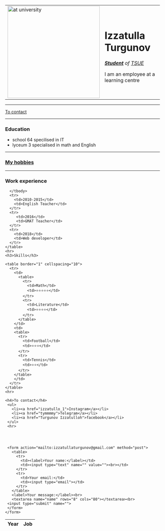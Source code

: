 
<!DOCTYPE html>
<html lang="en" dir="ltr">
  <head>
    <meta charset="utf-8">
    <title>Izzatulla Turgunov</title>
  </head>
  <body>
    <table cellspacing="20">
      <tr>
        <td><img src="https://cisoclub.ru/wp-content/uploads/anonymous.jpg" width="300" alt="at university"></td>
         <td> <h1>Izzatulla Turgunov</h1>
          <p><em><strong> <a href="https://cdn.pixabay.com/photo/2018/06/27/07/45/student-3500990_1280.jpg">Student</a></strong> of <a href="http://tsue.uz/">TSUE</a></em></p>
          <p>I am an employee at a learning centre</p></td>
      </tr>
    </table>
   <hr noshade>
   <a href="contact.html">To contact</a>
   <hr noshade size="2">
   <h3>Education</h3>
   <ul>
     <li>school 64 specilised in IT</li>
     <li>lyceum 3 specialised in math and English</li>
    </ul>
    <hr>
    <h3><a href="hobbies.html">My hobbies</a></h3>
    <hr>
    <h3>Work experience</h3>
    <table cellspacing="10">
       <thead>
        <tr>
          <th>Year</th>
          <th>Job</th>
        </tr>
      </thead>
      <tbody>

      </tbody>
      <tr>
        <td>2010-2015</td>
        <td>English Teacher</td>
      </tr>
      <tr>
         <td>2016</td>
         <td>GMAT Teacher</td>
      </tr>
      <tr>
        <td>2018</td>
        <td>Web developer</td>
      </tr>
    </table>
    <hr>
    <h3>Skills</h3>

    <table border="1" cellspacing="10">
      <tr>
        <td>
          <table>
            <tr>
              <td>Math</td>
              <td>⭐⭐⭐⭐⭐</td>
            </tr>
            <tr>
              <td>Literature</td>
              <td>⭐⭐⭐⭐</td>
            </tr>
          </table>
        </td>
        <td>
        <table>
          <tr>
            <td>Football</td>
            <td>⭐⭐⭐</td>
          </tr>
          <tr>
            <td>Tennis</td>
            <td>⭐⭐</td>
          </tr>
        </table>
        </td>
      </tr>
    </table>
    <hr>
   </body>
</html>
 
 
 
 
 
 
    <h4>To contact</h4>
     <ul>
       <li><a href="izzatullo_1">Instagram</a></li>
       <li><a href="tymmmmy">Telegram</a></li>
       <li><a href="Turgunov Izzatulloh">facebook</a></li>
     </ul>
     <hr>




     <form action="mailto:izzatullaturgunov@gmail.com" method="post">
       <table>
         <tr>
           <td><label>Your name:</label></td>
           <td><input type="text" name="" value=""><br></td>
         </tr>
         <tr>
           <td>Your email:</td>
           <td><input type="email"></td>
         </tr>
       </table>
       <label>Your message:</label><br>
       <textarea name="name" rows="8" cols="80"></textarea><br>
     <input type="submit" name="">
     </form>
    </form>
 
